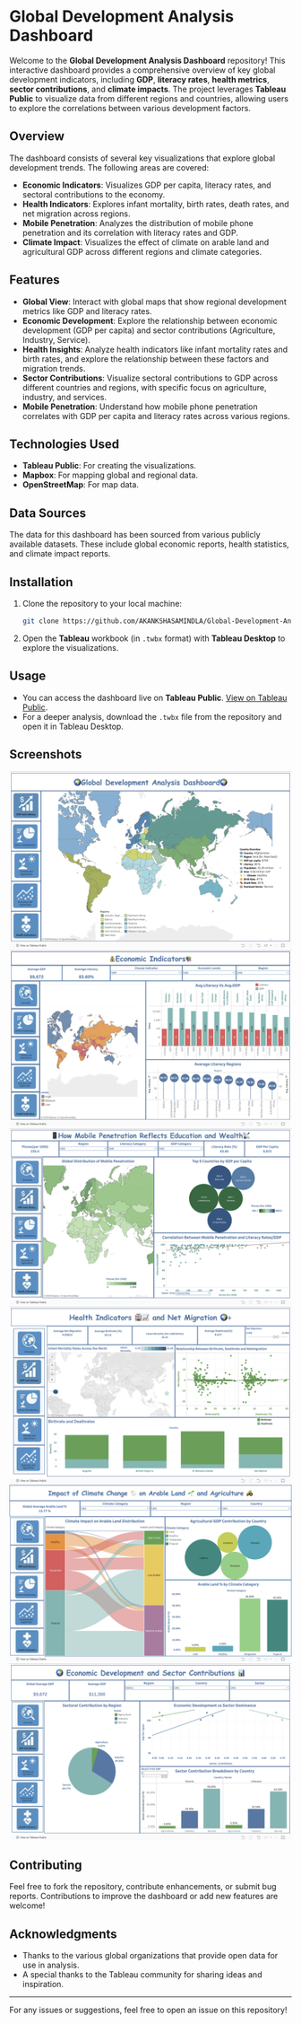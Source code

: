 # Global Development Analysis Dashboard

Welcome to the **Global Development Analysis Dashboard** repository! This interactive dashboard provides a comprehensive overview of key global development indicators, including **GDP**, **literacy rates**, **health metrics**, **sector contributions**, and **climate impacts**. The project leverages **Tableau Public** to visualize data from different regions and countries, allowing users to explore the correlations between various development factors.

## Overview
The dashboard consists of several key visualizations that explore global development trends. The following areas are covered:
- **Economic Indicators**: Visualizes GDP per capita, literacy rates, and sectoral contributions to the economy.
- **Health Indicators**: Explores infant mortality, birth rates, death rates, and net migration across regions.
- **Mobile Penetration**: Analyzes the distribution of mobile phone penetration and its correlation with literacy rates and GDP.
- **Climate Impact**: Visualizes the effect of climate on arable land and agricultural GDP across different regions and climate categories.

## Features
- **Global View**: Interact with global maps that show regional development metrics like GDP and literacy rates.
- **Economic Development**: Explore the relationship between economic development (GDP per capita) and sector contributions (Agriculture, Industry, Service).
- **Health Insights**: Analyze health indicators like infant mortality rates and birth rates, and explore the relationship between these factors and migration trends.
- **Sector Contributions**: Visualize sectoral contributions to GDP across different countries and regions, with specific focus on agriculture, industry, and services.
- **Mobile Penetration**: Understand how mobile phone penetration correlates with GDP per capita and literacy rates across various regions.

## Technologies Used
- **Tableau Public**: For creating the visualizations.
- **Mapbox**: For mapping global and regional data.
- **OpenStreetMap**: For map data.

## Data Sources
The data for this dashboard has been sourced from various publicly available datasets. These include global economic reports, health statistics, and climate impact reports.

## Installation
1. Clone the repository to your local machine:
    ```bash
    git clone https://github.com/AKANKSHASAMINDLA/Global-Development-Analysis.git
    ```
2. Open the **Tableau** workbook (in `.twbx` format) with **Tableau Desktop** to explore the visualizations.

## Usage
- You can access the dashboard live on **Tableau Public**. [View on Tableau Public](https://public.tableau.com/app/profile/akanksha.samindla3090/viz/Global_Development_Analysis4/D1-Overview?publish=yes).
- For a deeper analysis, download the `.twbx` file from the repository and open it in Tableau Desktop.

## Screenshots

![Overview](https://github.com/AKANKSHASAMINDLA/Global-Development-Analysis/blob/main/Overview.png?raw=true)
![Economic Indicators](https://github.com/AKANKSHASAMINDLA/Global-Development-Analysis/blob/main/Economic_Indicators.png?raw=true)
![Economic and Digital Rise](https://github.com/AKANKSHASAMINDLA/Global-Development-Analysis/blob/main/Economic_and_Digital_Rise.png?raw=true)
![Health Indicators](https://github.com/AKANKSHASAMINDLA/Global-Development-Analysis/blob/main/Health_Indicators.png?raw=true)
![Climate and Agriculture](https://github.com/AKANKSHASAMINDLA/Global-Development-Analysis/blob/main/Climate_and_Agriculture.png?raw=true)
![Sector Contributions](https://github.com/AKANKSHASAMINDLA/Global-Development-Analysis/blob/main/Sector_Contributions.png?raw=true)


## Contributing
Feel free to fork the repository, contribute enhancements, or submit bug reports. Contributions to improve the dashboard or add new features are welcome!

## Acknowledgments
- Thanks to the various global organizations that provide open data for use in analysis.
- A special thanks to the Tableau community for sharing ideas and inspiration.

---

For any issues or suggestions, feel free to open an issue on this repository!
